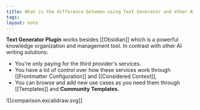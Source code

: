 ```yaml
---
title: What is the difference between using Text Generator and other AI Writers
tags: 
layout: note 
---
```

 **Text Generator Plugin** works besides [[Obsidian]] which is a powerful knowledge organization and management tool.  In contrast with other AI writing solutions:
* You're only paying for the third provider's services. 
* You have a lot of control over how these services work through [[Frontmatter Configuration]] and [[Considered Context]],
* You can browse and add new use cases as you need them through [[Templates]] and **Community Templates**. 

![[comparison.excalidraw.svg]]